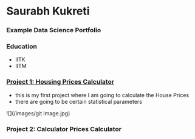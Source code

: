 # Saurabh Kukreti
### Example Data Science Portfolio

### Education
- IITK
- IITM
### [Project 1: Housing Prices Calculator](https://www.markdownguide.org/basic-syntax/#links)
- this is my first project where I am going to calculate the House Prices
- there are going to be certain statistical parameters

![](/images/git image.jpg)

### Project 2: Calculator Prices Calculator
